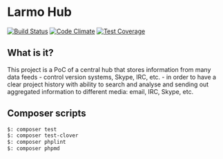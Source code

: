 # Larmo Hub

[![Build Status](https://travis-ci.org/adrianpietka/larmo.svg?branch=master)](https://travis-ci.org/adrianpietka/larmo)
[![Code Climate](https://codeclimate.com/github/adrianpietka/larmo/badges/gpa.svg)](https://codeclimate.com/github/adrianpietka/larmo)
[![Test Coverage](https://codeclimate.com/github/adrianpietka/larmo/badges/coverage.svg)](https://codeclimate.com/github/adrianpietka/larmo/coverage)

## What is it?
This project is a PoC of a central hub that stores information from many data feeds - control version systems, Skype, IRC, etc. - in order to have a clear project history with ability to search and analyse and sending out aggregated information to different media: email, IRC, Skype, etc.

## Composer scripts

```bash
$: composer test
$: composer test-clover
$: composer phplint
$: composer phpmd
```